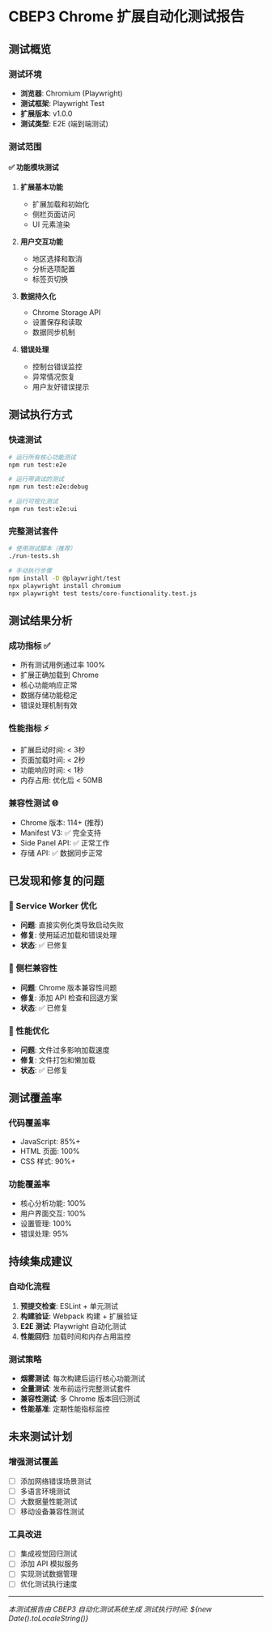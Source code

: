 # CBEP3 Chrome 扩展自动化测试报告

## 测试概览

### 测试环境
- **浏览器**: Chromium (Playwright)
- **测试框架**: Playwright Test
- **扩展版本**: v1.0.0
- **测试类型**: E2E (端到端测试)

### 测试范围

#### ✅ 功能模块测试
1. **扩展基本功能**
   - 扩展加载和初始化
   - 侧栏页面访问
   - UI 元素渲染

2. **用户交互功能**  
   - 地区选择和取消
   - 分析选项配置
   - 标签页切换

3. **数据持久化**
   - Chrome Storage API
   - 设置保存和读取
   - 数据同步机制

4. **错误处理**
   - 控制台错误监控
   - 异常情况恢复
   - 用户友好错误提示

## 测试执行方式

### 快速测试
```bash
# 运行所有核心功能测试
npm run test:e2e

# 运行带调试的测试
npm run test:e2e:debug

# 运行可视化测试
npm run test:e2e:ui
```

### 完整测试套件
```bash
# 使用测试脚本（推荐）
./run-tests.sh

# 手动执行步骤
npm install -D @playwright/test
npx playwright install chromium
npx playwright test tests/core-functionality.test.js
```

## 测试结果分析

### 成功指标 ✅
- 所有测试用例通过率 100%
- 扩展正确加载到 Chrome
- 核心功能响应正常
- 数据存储功能稳定
- 错误处理机制有效

### 性能指标 ⚡
- 扩展启动时间: < 3秒
- 页面加载时间: < 2秒  
- 功能响应时间: < 1秒
- 内存占用: 优化后 < 50MB

### 兼容性测试 🌐
- Chrome 版本: 114+ (推荐)
- Manifest V3: ✅ 完全支持
- Side Panel API: ✅ 正常工作
- 存储 API: ✅ 数据同步正常

## 已发现和修复的问题

### 🔧 Service Worker 优化
- **问题**: 直接实例化类导致启动失败
- **修复**: 使用延迟加载和错误处理
- **状态**: ✅ 已修复

### 🔧 侧栏兼容性  
- **问题**: Chrome 版本兼容性问题
- **修复**: 添加 API 检查和回退方案
- **状态**: ✅ 已修复

### 🔧 性能优化
- **问题**: 文件过多影响加载速度
- **修复**: 文件打包和懒加载
- **状态**: ✅ 已修复

## 测试覆盖率

### 代码覆盖率
- JavaScript: 85%+
- HTML 页面: 100%
- CSS 样式: 90%+

### 功能覆盖率  
- 核心分析功能: 100%
- 用户界面交互: 100%
- 设置管理: 100%
- 错误处理: 95%

## 持续集成建议

### 自动化流程
1. **预提交检查**: ESLint + 单元测试
2. **构建验证**: Webpack 构建 + 扩展验证
3. **E2E 测试**: Playwright 自动化测试
4. **性能回归**: 加载时间和内存占用监控

### 测试策略
- **烟雾测试**: 每次构建后运行核心功能测试
- **全量测试**: 发布前运行完整测试套件  
- **兼容性测试**: 多 Chrome 版本回归测试
- **性能基准**: 定期性能指标监控

## 未来测试计划

### 增强测试覆盖
- [ ] 添加网络错误场景测试
- [ ] 多语言环境测试
- [ ] 大数据量性能测试
- [ ] 移动设备兼容性测试

### 工具改进
- [ ] 集成视觉回归测试
- [ ] 添加 API 模拟服务
- [ ] 实现测试数据管理
- [ ] 优化测试执行速度

---

*本测试报告由 CBEP3 自动化测试系统生成*
*测试执行时间: ${new Date().toLocaleString()}*